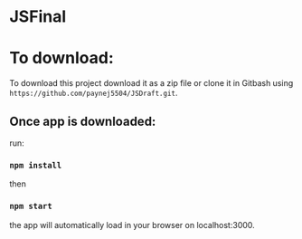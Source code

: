 # JSFinal

# To download:

To download this project download it as a zip file or clone it in Gitbash using `https://github.com/paynej5504/JSDraft.git`. 

## Once app is downloaded:

run:

### `npm install`

then 

### `npm start`
the app will automatically load in your browser on localhost:3000.
